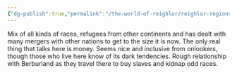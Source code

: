 ```yaml
---
{"dg-publish":true,"permalink":"/the-world-of-reighlor/reighlor-regions/aulyan-duchy/aulyan-duchy/"}
---
```


Mix of all kinds of races, refugees from other continents and has dealt with many mergers with other nations to get to the size it is now. The only real thing that talks here is money. Seems nice and inclusive from onlookers, though those who live here know of its dark tendencies. Rough relationship with Berburland as they travel there to buy slaves and kidnap odd races. 